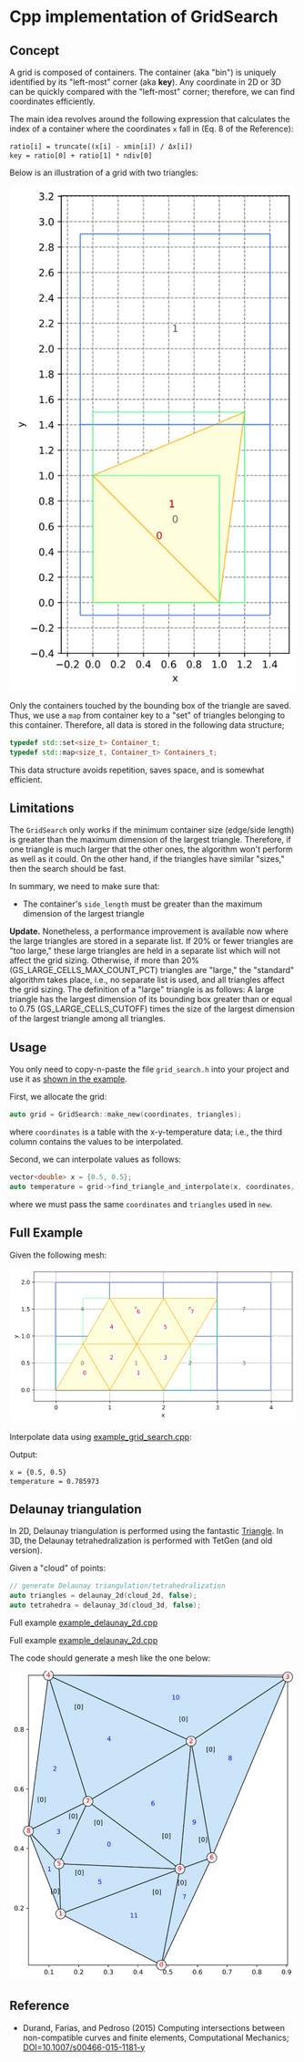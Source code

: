 # Cpp implementation of GridSearch

## Concept

A grid is composed of containers. The container (aka "bin") is uniquely identified by its "left-most" corner (aka **key**). Any coordinate in 2D or 3D can be quickly compared with the "left-most" corner; therefore, we can find coordinates efficiently.

The main idea revolves around the following expression that calculates the index of a container where the coordinates `x` fall in (Eq. 8 of the Reference):

```text
ratio[i] = truncate((x[i] - xmin[i]) / Δx[i])
key = ratio[0] + ratio[1] * ndiv[0] 
```

Below is an illustration of a grid with two triangles:

![example_grid_two_triangles](https://github.com/cpmech/cpp-grid-search/raw/main/data/figures/example_grid_two_triangles.svg)

Only the containers touched by the bounding box of the triangle are saved. Thus, we use a `map` from container key to a "set" of triangles belonging to this container. Therefore, all data is stored in the following data structure;

```c++
typedef std::set<size_t> Container_t;
typedef std::map<size_t, Container_t> Containers_t;
```

This data structure avoids repetition, saves space, and is somewhat efficient.

## Limitations

The `GridSearch` only works if the minimum container size (edge/side length) is greater than the maximum dimension of the largest triangle. Therefore, if one triangle is much larger that the other ones, the algorithm won't perform as well as it could. On the other hand, if the triangles have similar "sizes," then the search should be fast.

In summary, we need to make sure that:

* The container's `side_length` must be greater than the maximum dimension of the largest triangle

**Update.** Nonetheless, a performance improvement is available now where the large triangles are stored in a separate list. If 20% or fewer triangles are "too large," these large triangles are held in a separate list which will not affect the grid sizing. Otherwise, if more than 20% (GS_LARGE_CELLS_MAX_COUNT_PCT) triangles are "large," the "standard" algorithm takes place, i.e., no separate list is used, and all triangles affect the grid sizing. The definition of a "large" triangle is as follows: A large triangle has the largest dimension of its bounding box greater than or equal to 0.75 (GS_LARGE_CELLS_CUTOFF) times the size of the largest dimension of the largest triangle among all triangles.

## Usage

You only need to copy-n-paste the file `grid_search.h` into your project and use it as [shown in the example](https://github.com/cpmech/cpp-grid-search/blob/main/example_triangles.cpp).

First, we allocate the grid:

```c++
auto grid = GridSearch::make_new(coordinates, triangles);
```

where `coordinates` is a table with the x-y-temperature data; i.e., the third column contains the values to be interpolated. 

Second, we can interpolate values as follows:

```c++
vector<double> x = {0.5, 0.5};
auto temperature = grid->find_triangle_and_interpolate(x, coordinates, triangles);
```

where we must pass the same `coordinates` and `triangles` used in `new`.

## Full Example

Given the following mesh:

![example_grid_search](https://github.com/cpmech/cpp-grid-search/raw/main/data/figures/example_triangles.png)

Interpolate data using [example_grid_search.cpp](https://github.com/cpmech/cpp-grid-search/blob/main/examples/example_grid_search.cpp):

Output:

```text
x = {0.5, 0.5}
temperature = 0.785973
```

## Delaunay triangulation

In 2D, Delaunay triangulation is performed using the fantastic [Triangle](https://www.cs.cmu.edu/~quake/triangle.html). In 3D, the Delaunay tetrahedralization is performed with TetGen (and old version).

Given a "cloud" of points:

```c++
// generate Delaunay triangulation/tetrahedralization
auto triangles = delaunay_2d(cloud_2d, false);
auto tetrahedra = delaunay_3d(cloud_3d, false);
```

Full example [example_delaunay_2d.cpp](https://github.com/cpmech/cpp-grid-search/blob/main/examples/example_delaunay_2d.cpp)

Full example [example_delaunay_2d.cpp](https://github.com/cpmech/cpp-grid-search/blob/main/examples/example_delaunay_3d.cpp)

The code should generate a mesh like the one below:

![example_delaunay](https://github.com/cpmech/cpp-grid-search/raw/main/data/figures/doc_triangle_delaunay_1.svg)

## Reference

* Durand, Farias, and Pedroso (2015) Computing intersections between
  non-compatible curves and finite elements, Computational Mechanics;
  [DOI=10.1007/s00466-015-1181-y](https://link.springer.com/article/10.1007/s00466-015-1181-y)
